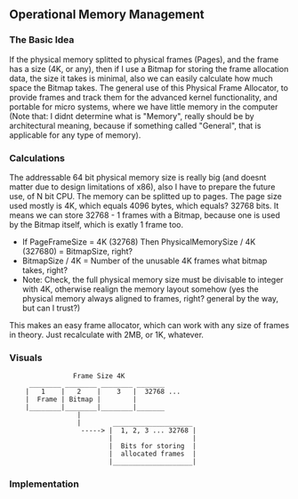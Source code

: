 ## Operational Memory Management
### The Basic Idea
If the physical memory splitted to physical frames (Pages), and the frame has a size (4K, or any), then if
I use a Bitmap for storing the frame allocation data, the size it takes is minimal, also we can easily
calculate how much space the Bitmap takes. The general use of this Physical Frame Allocator, to provide
frames and track them for the advanced kernel functionality, and portable for micro systems, where we have
little memory in the computer (Note that: I didnt determine what is "Memory", really should be by architectural
meaning, because if something called "General", that is applicable for any type of memory).

### Calculations
The addressable 64 bit physical memory size is really big (and doesnt matter due to design limitations of x86), also I have to prepare the future use, of N bit CPU.
The memory can be splitted up to pages. The page size used mostly is 4K, which equals 4096 bytes, which equals? 32768 bits. It means we can store 32768 - 1 frames with a Bitmap, because one is used by the Bitmap itself, which is exatly 1 frame too.

- If PageFrameSize = 4K (32768) Then PhysicalMemorySize / 4K (327680) = BitmapSize, right?
- BitmapSize / 4K = Number of the unusable 4K frames what bitmap takes, right?
- Note: Check, the full physical memory size must be divisable to integer with 4K, otherwise realign the memory layout somehow (yes the physical memory always aligned to frames, right? general by the way, but can I trust?)

This makes an easy frame allocator, which can work with any size of frames in theory. Just recalculate with 2MB, or 1K, whatever.

### Visuals
```
                Frame Size 4K
     ________ ________ ________ _______
    |   1    |   2    |    3   |  32768 ...
    |  Frame | Bitmap |        |
    |________|________|________|_______
                 |
                 |        ____________________
                  -----> |  1, 2, 3 ... 32768 |
                         |                    |
                         |  Bits for storing  |
                         |  allocated frames  |
                         |____________________|
```

### Implementation

